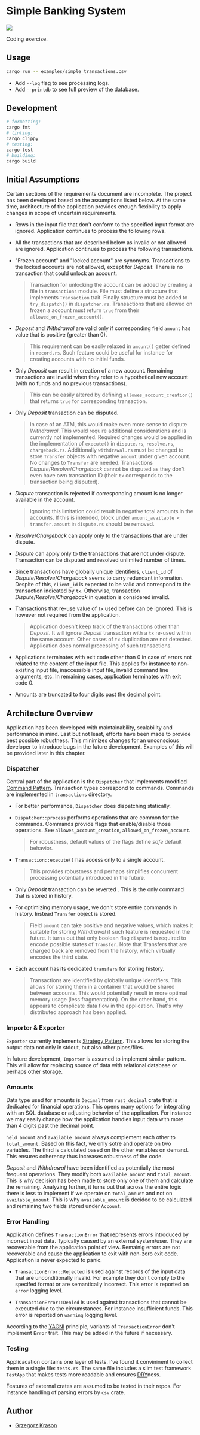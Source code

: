 # Simple Banking System

![](https://github.com/kjd7sa52/banking-system/actions/workflows/tests.yml/badge.svg)

Coding exercise.

## Usage

```sh
cargo run -- examples/simple_transactions.csv
```

- Add `--log` flag to see processing logs.
- Add `--printdb` to see full preview of the database.

## Development

```sh
# formatting:
cargo fmt
# linting:
cargo clippy
# testing:
cargo test
# building:
cargo build
```

## Initial Assumptions

Certain sections of the requirements document are incomplete. The project has been developed based on the assumptions listed below. At the same time, architecture of the application provides enough flexibility to apply changes in scope of uncertain requirements.

- Rows in the input file that don't conform to the specified input format are ignored. Application continues to process the following rows.

- All the transactions that are described below as invalid or not allowed are ignored. Application continues to process the following transactions.

- "Frozen account" and "locked account" are synonyms. Transactions to the locked accounts are not allowed, except for *Deposit*. There is no transaction that could unlock an account.
  > Transaction for unlocking the account can be added by creating a file in `transactions` module. File must define a structure that implements `Transaction` trait. Finally structure must be added to `try_dispatch()` in `dispatcher.rs`.
  > Transactions that are allowed on frozen a account must return `true` from their `allowed_on_frozen_account()`.

- *Deposit* and *Withdrawal* are valid only if corresponding field `amount` has value that is positive (greater than 0).
  > This requirement can be easily relaxed in `amount()` getter defined in `record.rs`. Such feature could be useful for instance for creating accounts with no initial funds.

- Only *Deposit* can result in creation of a new account. Remaining transactions are invalid when they refer to a hypothetical new account (with no funds and no previous transactions).
  > This can be easily altered by defining `allowes_account_creation()` that returns `true` for corresponding transaction.

- Only *Deposit* transaction can be disputed.
  > In case of an ATM, this would make even more sense to dispute *Withdrawal*. This would require additional considerations and is currently not implemented. Required changes would be applied in the implementation of `execute()` in `dispute.rs`, `resolve.rs`, `chargeback.rs`. Additionally `withdrawal.rs` must be changed to store `Transfer` objects with negative `amount` under given account. No changes to `Transfer` are needed.
  > Transactions *Dispute*/*Resolve*/*Chargeback* cannot be disputed as they don't even have own transaction ID (their `tx` corresponds to the transaction being disputed).

- *Dispute* transaction is rejected if corresponding amount is no longer available in the account.
  > Ignoring this limitation could result in negative total amounts in the accounts. If this is intended, block under `amount_available < transfer.amount` in `dispute.rs` should be removed.

- *Resolve*/*Chargeback* can apply only to the transactions that are under dispute.

- *Dispute* can apply only to the transactions that are not under dispute. Transaction can be disputed and resolved unlimited number of times.

- Since transactions have globally unique identifiers, `client_id` of *Dispute*/*Resolve*/*Chargeback* seems to carry redundant information. Despite of this, `client_id` is expected to be valid and correspond to the transaction indicated by `tx`. Otherwise, transaction *Dispute*/*Resolve*/*Chargeback* in question is considered invalid.

- Transactions that re-use value of `tx` used before can be ignored. This is however not required from the application.
  > Application doesn't keep track of the transactions other than *Deposit*. It will ignore *Deposit* transaction with a `tx` re-used within the same account. Other cases of `tx` duplication are not detected. Application does normal processing of such transactions.

- Applications terminates with exit code other than 0 in case of errors not related to the content of the input file. This applies for instance to non-existing input file, inaccessible input file, invalid command line arguments, etc. In remaining cases, application terminates with exit code 0.

- Amounts are truncated to four digits past the decimal point.

## Architecture Overview

Application has been developed with maintainability, scalability and performance in mind. Last but not least, efforts have been made to provide best possible robustness. This minimizes changes for an unconscious developer to introduce bugs in the future development. Examples of this will be provided later in this chapter.

### Dispatcher

Central part of the application is the `Dispatcher` that implements modified [Command Pattern](https://rust-unofficial.github.io/patterns/patterns/behavioural/command.html). Transaction types correspond to commands. Commands are implemented in `transactions` directory.

- For better performance, `Dispatcher` does dispatching statically.

- `Dispatcher::process` performs operations that are common for the commands. Commands provide flags that enable/disable those operations. See `allowes_account_creation`, `allowed_on_frozen_account`.
  
  > For robustness, default values of the flags define *safe* default behavior.
  
- `Transaction::execute()` has access only to a single account.
  > This provides robustness and perhaps simplifies concurrent processing potentially introduced in the future.

- Only *Deposit* transaction can be reverted . This is the only command that is stored in history.

- For optimizing memory usage, we don't store entire commands in history. Instead `Transfer` object is stored.
  > Field `amount` can take positive and negative values, which makes it suitable for storing *Withdrawal* if such feature is requested in the future.
  > It turns out that only boolean flag `disputed` is required to encode possible states of `Transfer`. Note that Transfers that are charged back are removed from the history, which virtually encodes the third state.

- Each account has its dedicated `transfers` for storing history.
  > Transactions are identified by globally unique identifiers. This allows for storing them in a container that would be shared between accounts. This would potentially result in more optimal memory usage (less fragmentation). On the other hand, this appears to complicate data flow in the application. That's why distributed approach has been applied.

### Importer & Exporter

`Exporter` currently implements [Strategy Pattern](https://rust-unofficial.github.io/patterns/patterns/behavioural/strategy.html). This allows for storing the output data not only in stdout, but also other pipes/files.

In future development, `Importer` is assumed to implement similar pattern. This will allow for replacing source of data with relational database or perhaps other storage.

### Amounts

Data type used for amounts is `Decimal` from `rust_decimal` crate that is dedicated for financial operations. This opens many options for integrating with an SQL database or adjusting behavior of the application. For instance we may easily change how the application handles input data with more than 4 digits past the decimal point.

`held_amount` and `available_amount` always complement each other to `total_amount`. Based on this fact, we only sotre and operate on two variables. The third is calculated based on the other variables on demand. This ensures coherency thus increases robustness of the code.

*Deposit* and *Withdrawal* have been identified as potentially the most frequent operations. They modify both `available_amount` and `total_amount`. This is why decision has been made to store only one of them and calculate the remaining. Analyzing further, it turns out that across the entire logic there is less to implement if we operate on `total_amount` and not on `available_amount`. This is why `available_amount` is decided to be calculated and remaining two fields stored under `Account`.

### Error Handling

Application defines `TransactionError` that represents errors introduced by incorrect input data. Typically caused by an external system/user. They are recoverable from the application point of view. Remainig errors are not recoverable and cause the application to exit with non-zero exit code. Application is never expected to panic.

- `TransactionError::Rejected` is used against records of the input data that are unconditionally invalid. For example they don't comply to the specifed format or are semantically incorrect. This error is reported on `error` logging level.

- `TransactionError::Denied` is used against transactions that cannot be executed due to the circumstances. For instance insufficient funds. This error is reported on `warning` logging level.

According to the [YAGNI](https://es.wikipedia.org/wiki/YAGNI) principle, variants of `TransactionError` don't implement `Error` trait. This may be added in the future if necessary.

### Testing

Applicacation contains one layer of tests. I've found it convininent to collect them in a single file: `tests.rs`.  The same file includes a slim test framework `TestApp` that makes tests more readable and ensures [DRY](https://en.wikipedia.org/wiki/Don%27t_repeat_yourself)ness.

Features of external crates are assumed to be tested in their repos. For instance handling of parsing errors by `csv` crate.

## Author

- [Grzegorz Krason](<mailto:grzegorz.krason@gmail.com>)
